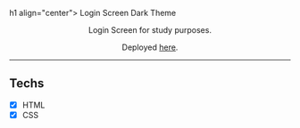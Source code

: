 h1 align="center">
Login Screen Dark Theme
</h1>

<p align="center">Login Screen for study purposes.</p>
<p align="center">Deployed <a href="https://felipesobrinho.github.io/login-dark-theme/">here</a>.</p>

<hr>

## Techs

- [x] HTML
- [x] CSS
